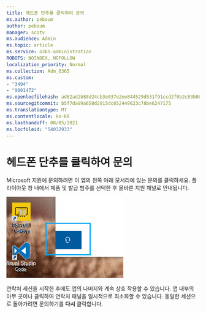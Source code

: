 ```yaml
---
title: 헤드폰 단추를 클릭하여 문의
ms.author: pebaum
author: pebaum
manager: scotv
ms.audience: Admin
ms.topic: article
ms.service: o365-administration
ROBOTS: NOINDEX, NOFOLLOW
localization_priority: Normal
ms.collection: Adm_O365
ms.custom:
- "3494"
- "9001472"
ms.openlocfilehash: ad82ad2b88d24cb3e037e2ee844529d531f91ccd2f0b2c83b08ead9df889cc0f
ms.sourcegitcommit: b5f7da89a650d2915dc652449623c78be6247175
ms.translationtype: MT
ms.contentlocale: ko-KR
ms.lasthandoff: 08/05/2021
ms.locfileid: "54032933"
---
```

# <a name="contact-us-by-clicking-the-headphone-button"></a>헤드폰 단추를 클릭하여 문의

Microsoft 지원에 문의하려면 이 앱의  왼쪽 아래 모서리에 있는 문의를 클릭하세요. 플라이아웃 창 내에서 제품 및 발급 범주를 선택한 후 올바른 지원 채널로 안내됩니다.

![헤드폰 아이콘을 클릭하여 문의하세요.](media/contact-us-headphone-icon.png)

연락처 세션을 시작한 후에도 앱의 나머지와 계속 상호 작용할 수 있습니다. 앱 내부의 아무 곳이나 클릭하여 연락처 패널을 일시적으로 최소화할 수 있습니다. 동일한 세션으로 돌아가려면 문의하기를 **다시** 클릭합니다.

